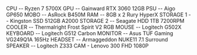 CPU -- Ryzen 7 5700X
GPU -- Gainward RTX 3060 12GB
PSU --  Aigo GP650
MOBO -- AsRock B450M
RAM -- 8GB x 2 Rury HyperX
STORAGE 1 -- Kingston SSD 512GB A2000 
STORAGE 2 -- Seagate HDD 1TB 7200RPM
COOLER -- Thermalright Frost Spirit V2 RGB
MOUSE -- Logitech G502X
KEYBOARD -- Logitech G512 Carbon
MONITOR -- Asus TUF Gaming VG249Q1A 165Hz
HEADSET -- Armaggeddon NUKE11 7.1 Surround
SPEAKER -- Logitech Z333
CAM - Lenovo 300 FHD 1080P
